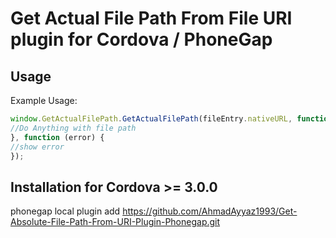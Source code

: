 Get Actual File Path From File URI plugin for Cordova / PhoneGap
======================================================

## Usage

Example Usage: 

```js
window.GetActualFilePath.GetActualFilePath(fileEntry.nativeURL, function (filePath) {
//Do Anything with file path
}, function (error) {
//show error
});
```

## Installation for Cordova >= 3.0.0

phonegap local plugin add https://github.com/AhmadAyyaz1993/Get-Absolute-File-Path-From-URI-Plugin-Phonegap.git



